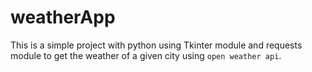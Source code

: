 # weatherApp

This is a simple project with python using Tkinter module and requests module to get the weather of a given city using `open weather api`.

